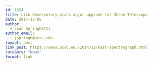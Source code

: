 ```yaml
---
id: 1624
title: Lick Observatory plans major upgrade for Shane Telescope
date: 2014-12-05
author:
  - Joan Springhetti
author_email:
  - jspringh@ucsc.edu
layout: post
link_post: https://news.ucsc.edu/2014/12/kast-spectrograph.html
category: "News"
format: link
---
```

